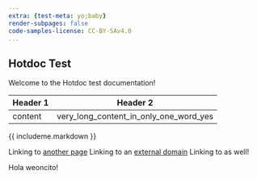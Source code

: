 ```yaml
---
extra: {test-meta: yo;baby}
render-subpages: false
code-samples-license: CC-BY-SAv4.0
...
```


## Hotdoc Test

Welcome to the Hotdoc test documentation!

| Header 1 | Header 2 |
| -------- | -------- |
| content  | very_long_content_in_only_one_word_yes  |

{{ includeme.markdown }}

Linking to [another page](another-page.markdown)
Linking to an [external domain](http://test.com)
Linking to [](test_greeter_greet) as well!

Hola weoncito!
